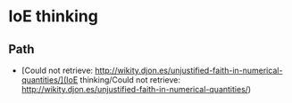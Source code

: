 # IoE thinking

## Path

- [Could not retrieve: http://wikity.djon.es/unjustified-faith-in-numerical-quantities/](IoE thinking/Could not retrieve: http://wikity.djon.es/unjustified-faith-in-numerical-quantities/)

